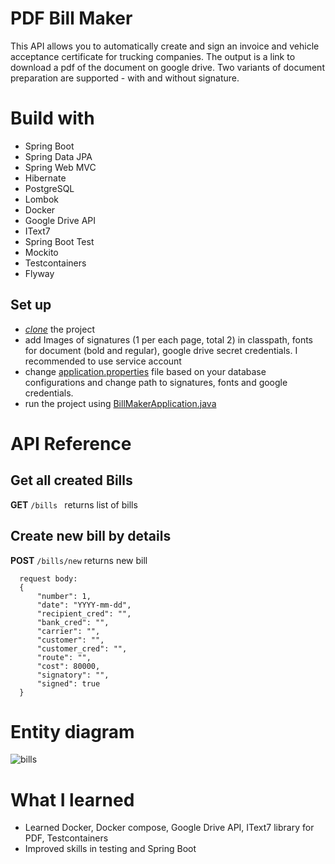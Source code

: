 # PDF Bill Maker
This API allows you to automatically create and sign an invoice and vehicle acceptance certificate for trucking companies.
The output is a link to download a pdf of the document on google drive. Two variants of document preparation are supported - with and without signature.

# Build with
- Spring Boot
- Spring Data JPA
- Spring Web MVC
- Hibernate
- PostgreSQL
- Lombok
- Docker
- Google Drive API
- IText7
- Spring Boot Test
- Mockito
- Testcontainers
- Flyway

## Set up 
- [*clone*](https://github.com/HUNT-ER/pdf-bill-maker.git) the project
- add Images of signatures (1 per each page, total 2) in classpath, fonts for document (bold and regular), google drive secret credentials. I recommended to use service account 
- change [application.properties](src/main/resources/application.properties.origin) file based on your database configurations and change path to signatures, fonts and google credentials.
- run the project using [BillMakerApplication.java](src/main/java/com/boldyrev/pdfbillcreator/BillMakerApplication.java) 

# API Reference 


## Get all created Bills

**GET** `/bills `
  returns list of bills


## Create new bill by details

**POST** `/bills/new`
  returns new bill

```agsl
  request body:
  {
      "number": 1,
      "date": "YYYY-mm-dd",
      "recipient_cred": "",
      "bank_cred": "",
      "carrier": "",
      "customer": "",
      "customer_cred": "",
      "route": "",
      "cost": 80000,
      "signatory": "",
      "signed": true
  }
```

# Entity diagram
![bills](https://github.com/HUNT-ER/pdf-bill-maker/assets/38404914/823fbc63-960c-46d2-9e21-643c7c0be23b)

# What I learned
- Learned Docker, Docker compose, Google Drive API, IText7 library for PDF, Testcontainers
- Improved skills in testing and Spring Boot
